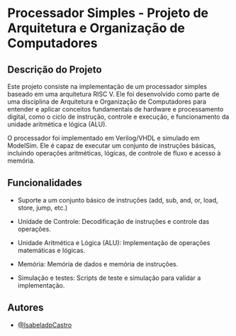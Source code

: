 # Processador Simples - Projeto de Arquitetura e Organização de Computadores

## Descrição do Projeto
Este projeto consiste na implementação de um processador simples baseado em uma arquitetura RISC V. Ele foi desenvolvido como parte de uma disciplina de Arquitetura e Organização de Computadores para entender e aplicar conceitos fundamentais de hardware e processamento digital, como o ciclo de instrução, controle e execução, e funcionamento da unidade aritmética e lógica (ALU).

O processador foi implementado em Verilog/VHDL e simulado em ModelSim. Ele é capaz de executar um conjunto de instruções básicas, incluindo operações aritméticas, lógicas, de controle de fluxo e acesso à memória.

## Funcionalidades
- Suporte a um conjunto básico de instruções (add, sub, and, or, load, store, jump, etc.)

- Unidade de Controle: Decodificação de instruções e controle das operações.

- Unidade Aritmética e Lógica (ALU): Implementação de operações matemáticas e lógicas.

- Memória: Memória de dados e memória de instruções.

- Simulação e testes: Scripts de teste e simulação para validar a implementação.

## Autores

- [@IsabeladpCastro](https://github.com/IsabeladpCastro)
